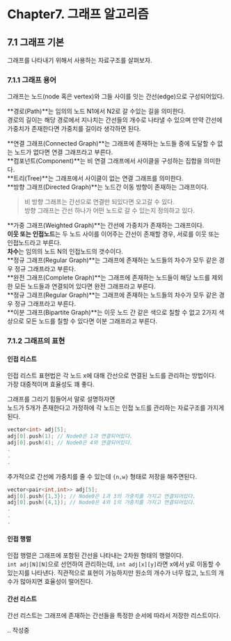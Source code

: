 # Chapter7. 그래프 알고리즘

## 7.1 그래프 기본
그래프를 나타내기 위해서 사용하는 자료구조를 살펴보자.  

### 7.1.1 그래프 용어
그래프는 노드(node 혹은 vertex)와 그들 사이를 잇는 간선(edge)으로 구성되어있다.  

**경로(Path)**는 임의의 노드 N1에서 N2로 갈 수있는 길을 의미한다.  
경로의 길이는 해당 경로에서 지나치는 간선들의 개수로 나타낼 수 있으며 만약 간선에 가중치가 존재한다면 가중치를 길이라 생각하면 된다.  

**연결 그래프(Connected Graph)**는 그래프에 존재하는 노드들 중에 도달할 수 없는 노드가 없다면 연결 그래프라고 부른다.  
**컴포넌트(Component)**는 비 연결 그래프에서 사이클을 구성하는 집합을 의미한다.  
**트리(Tree)**는 그래프에서 사이클이 없는 연결 그래프를 의미한다.  
**방향 그래프(Directed Graph)**는 노드간 이동 방향이 존재하는 그래프이다.
> 비 방향 그래프는 간선으로 연결만 되있다면 오고갈 수 있다.  
> 방향 그래프는 간선 하나가 어떤 노드로 갈 수 있는지 정의하고 있다.  

**가중 그래프(Weighted Graph)**는 간선에 가중치가 존재하는 그래프이다.  
**이웃 또는 인접노드**는 두 노드 사이를 이어주는 간선이 존재할 경우, 서로를 이웃 또는 인접노드라고 부른다.  
**차수**는 임의의 노드 N의 인접노드의 갯수이다.  
**정규 그래프(Regular Graph)**는 그래프에 존재하는 노드들의 차수가 모두 같은 경우 정규 그래프라고 부른다.  
**완전 그래프(Complete Graph)**는 그래프에 존재하는 노드들이 해당 노드를 제외한 모든 노드들과 연결되어 있다면 완전 그래프라고 부른다.  
**정규 그래프(Regular Graph)**는 그래프에 존재하는 노드들의 차수가 모두 같은 경우 정규 그래프라고 부른다.   
**이분 그래프(Bipartite Graph)**는 이웃 노드 간 같은 색으로 칠할 수 없고 2가지 색상으로 모든 노드를 칠할 수 있다면 이분 그래프라고 부른다.  


### 7.1.2 그래프의 표현

#### **인접 리스트**
인접 리스트 표현법은 각 노드 x에 대해 간선으로 연결된 노드를 관리하는 방법이다.  
가장 대중적이며 효율성도 꽤 좋다.  

그래프를 그리기 힘들어서 말로 설명하자면  
노드가 5개가 존재한다고 가정하에 각 노드는 인접 노드를 관리하는 자료구조를 가지게된다.  
```cpp
vector<int> adj[5];
adj[0].push(1); // Node0은 1과 연결되어있다.
adj[0].push(4); // Node0은 4와 연결되어있다.
.
.
.
```

추가적으로 간선에 가중치를 줄 수 있는데 `{n,w}` 형태로 저장을 해주면된다.
```cpp
vector<pair<int,int>> adj[5];
adj[0].push({1,3}); // Node0은 1과 3의 가중치를 가지고 연결되어있다.
adj[0].push({4,1}); // Node0은 4와 1의 가중치를 가지고 연결되어있다.
.
.
.
```

#### **인접 행렬**
인접 행렬은 그래프에 포함된 간선을 나타내는 2차원 형태의 행렬이다.  
`int adj[N][N]`으로 선언하여 관리하는데, `int adj[x][y]`라면 x에서 y로 이동할 수 있는지를 나타낸다.
직관적으로 표현이 가능하지만 원소의 개수가 너무 많고, 노드의 개수가 많아지면 효율성이 떨어진다.  

#### **간선 리스트**
간선 리스트는 그래프에 존재하는 간선들을 특정한 순서에 따라서 저장한 리스트이다.  


.. 작성중
